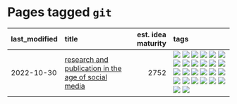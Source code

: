 # Pages tagged `git`

|last_modified|title|est. idea maturity|tags
|:---|:---|---:|:---|
|2022-10-30|[research and publication in the age of social media](../research-and-social.md)|2752|[![](https://img.shields.io/badge/tag-arxiv-d5f6c6)](../tags/arxiv.md) [![](https://img.shields.io/badge/tag-citation-77a0)](../tags/citation.md) [![](https://img.shields.io/badge/tag-corrections-5d9a82)](../tags/corrections.md) [![](https://img.shields.io/badge/tag-credit-aa21fc)](../tags/credit.md) [![](https://img.shields.io/badge/tag-curation-869bd0)](../tags/curation.md) [![](https://img.shields.io/badge/tag-discoverability-c4c41f)](../tags/discoverability.md) [![](https://img.shields.io/badge/tag-discussion-53417a)](../tags/discussion.md) [![](https://img.shields.io/badge/tag-feed-92ab1c)](../tags/feed.md) [![](https://img.shields.io/badge/tag-git-12f6d5)](../tags/git.md) [![](https://img.shields.io/badge/tag-github-48fb29)](../tags/github.md) [![](https://img.shields.io/badge/tag-historyofscience-4db4d2)](../tags/historyofscience.md) [![](https://img.shields.io/badge/tag-mastodon-12eec5)](../tags/mastodon.md) [![](https://img.shields.io/badge/tag-openreview-ea1833)](../tags/openreview.md) [![](https://img.shields.io/badge/tag-paperswithcode-f14da)](../tags/paperswithcode.md) [![](https://img.shields.io/badge/tag-platform-1043a5)](../tags/platform.md) [![](https://img.shields.io/badge/tag-publication-e7673c)](../tags/publication.md) [![](https://img.shields.io/badge/tag-reproducibility-35b163)](../tags/reproducibility.md) [![](https://img.shields.io/badge/tag-research-c4fb38)](../tags/research.md) [![](https://img.shields.io/badge/tag-retractions-1eefac)](../tags/retractions.md) [![](https://img.shields.io/badge/tag-search-3f9741)](../tags/search.md) [![](https://img.shields.io/badge/tag-socialmedia-c6963e)](../tags/socialmedia.md) [![](https://img.shields.io/badge/tag-stackoverflow-6013c8)](../tags/stackoverflow.md) [![](https://img.shields.io/badge/tag-subscription-e3be61)](../tags/subscription.md) [![](https://img.shields.io/badge/tag-transparency-4bcfd8)](../tags/transparency.md) [![](https://img.shields.io/badge/tag-twitter-e9b626)](../tags/twitter.md) [![](https://img.shields.io/badge/tag-validation-1614f8)](../tags/validation.md)|